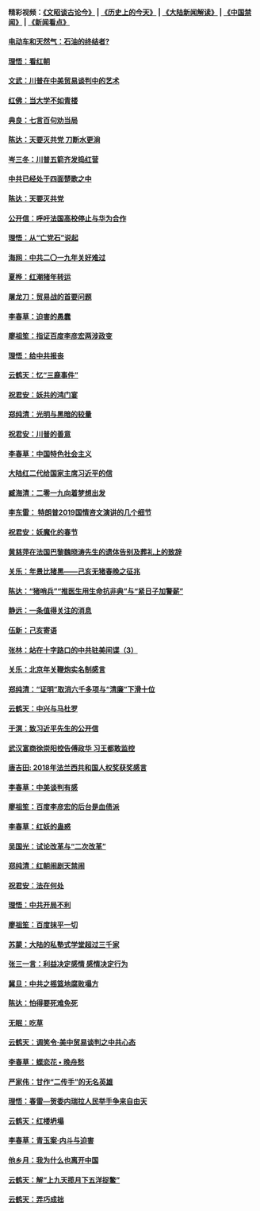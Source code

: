 #### 精彩视频：[《文昭谈古论今》](http://45.76.195.252/wenzhao) | [《历史上的今天》](http://45.76.195.252/today-in-history) | [《大陆新闻解读》](http://45.76.195.252/ntdtv-comedy) | [《中国禁闻》](http://45.76.195.252/ntdtv-news) | [《新闻看点》](http://45.76.195.252/news-insight) 

 #### [电动车和天然气：石油的终结者?](../pages/nsc993/n11047401.md?t=02160637) 

#### [理悟：看红朝](../pages/nsc993/n11047368.md?t=02160637) 

#### [文武：川普在中美贸易谈判中的艺术](../pages/nsc993/n11047216.md?t=02160637) 

#### [红佛：当大学不如青楼](../pages/nsc993/n11046910.md?t=02160637) 

#### [典良：七言百句劝当局](../pages/nsc993/n11046467.md?t=02160637) 

#### [陈达：天要灭共党 刀断水更淌](../pages/nsc993/n11045758.md?t=02160637) 

#### [岑三冬：川普五箭齐发捣红营](../pages/nsc993/n11045729.md?t=02160637) 

#### [中共已经处于四面楚歌之中](../pages/nsc993/n11044959.md?t=02160637) 

#### [陈达：天要灭共党](../pages/nsc993/n11043924.md?t=02160637) 

#### [公开信：呼吁法国高校停止与华为合作](../pages/nsc993/n11042967.md?t=02160637) 

#### [理悟：从“亡党石”说起](../pages/nsc993/n11042524.md?t=02160637) 

#### [海网：中共二〇一九年关好难过](../pages/nsc993/n11041415.md?t=02160637) 

#### [夏桦：红潮猪年转运](../pages/nsc993/n11041337.md?t=02160637) 

#### [屠龙刀：贸易战的首要问题](../pages/nsc993/n11040283.md?t=02160637) 

#### [李春草：迫害的愚蠢](../pages/nsc993/n11036601.md?t=02160637) 

#### [廖祖笙：指证百度李彦宏两涉政变](../pages/nsc993/n11036579.md?t=02160637) 

#### [理悟：给中共报丧](../pages/nsc993/n11036501.md?t=02160637) 

#### [云鹤天：忆“三鹿事件”](../pages/nsc993/n11036466.md?t=02160637) 

#### [祝君安：妖共的鸿门宴](../pages/nsc993/n11035387.md?t=02160637) 

#### [郑纯清：光明与黑暗的较量](../pages/nsc993/n11035337.md?t=02160637) 

#### [祝君安：川普的善意](../pages/nsc993/n11032077.md?t=02160637) 

#### [李春草：中国特色社会主义](../pages/nsc993/n11032132.md?t=02160637) 

#### [大陆红二代给国家主席习近平的信](../pages/nsc993/n11031995.md?t=02160637) 

#### [臧海清：二零一九向着梦想出发](../pages/nsc993/n11031959.md?t=02160637) 

#### [李东雷： 特朗普2019国情咨文演讲的几个细节](../pages/nsc993/n11031943.md?t=02160637) 

#### [祝君安：妖魔化的春节](../pages/nsc993/n11031747.md?t=02160637) 

#### [黄慈萍在法国巴黎魏晓涛先生的遗体告别及葬礼上的致辞](../pages/nsc993/n11031419.md?t=02160637) 

#### [关乐：年景比猪黑——己亥无猪春晚之征兆](../pages/nsc993/n11031494.md?t=02160637) 

#### [陈达：“猪哨兵”“推医生用生命抗非典”与“紧日子加警薪”](../pages/nsc993/n11027746.md?t=02160637) 

#### [静远：一条值得关注的消息](../pages/nsc993/n11024470.md?t=02160637) 

#### [伍新：己亥寄语](../pages/nsc993/n11024543.md?t=02160637) 

#### [张林：站在十字路口的中共驻美间谍（3）](../pages/nsc993/n11023043.md?t=02160637) 

#### [关乐：北京年关鞭炮实名制感言](../pages/nsc993/n11022630.md?t=02160637) 

#### [郑纯清：“证明”取消六千多项与“清廉”下滑十位](../pages/nsc993/n11022638.md?t=02160637) 

#### [云鹤天：中兴与马杜罗](../pages/nsc993/n11022620.md?t=02160637) 

#### [于溟：致习近平先生的公开信](../pages/nsc993/n11022593.md?t=02160637) 

#### [武汉富商徐崇阳控告傅政华 习王都敢监控](../pages/nsc993/n11022212.md?t=02160637) 

#### [唐吉田: 2018年法兰西共和国人权奖获奖感言](../pages/nsc993/n11021537.md?t=02160637) 

#### [李春草：中美谈判有感](../pages/nsc993/n11019776.md?t=02160637) 

#### [廖祖笙：百度李彦宏的后台是血债派](../pages/nsc993/n11019767.md?t=02160637) 

#### [李春草：红妖的蛊惑](../pages/nsc993/n11017095.md?t=02160637) 

#### [吴国光：试论改革与“二次改革”](../pages/nsc993/n11017055.md?t=02160637) 

#### [郑纯清：红朝闹剧天禁闹](../pages/nsc993/n11017030.md?t=02160637) 

#### [祝君安：法在何处](../pages/nsc993/n11017021.md?t=02160637) 

#### [理悟：中共开局不利](../pages/nsc993/n11016938.md?t=02160637) 

#### [廖祖笙：百度抹平一切](../pages/nsc993/n11014925.md?t=02160637) 

#### [苏蒙：大陆的私塾式学堂超过三千家](../pages/nsc993/n11014334.md?t=02160637) 

#### [张三一言：利益决定感情 感情决定行为](../pages/nsc993/n11012463.md?t=02160637) 

#### [冀旦：中共之摇篮地腐败塌方](../pages/nsc993/n11009533.md?t=02160637) 

#### [陈达：怕得要死难免死](../pages/nsc993/n11009520.md?t=02160637) 

#### [无眠：吃草](../pages/nsc993/n11007940.md?t=02160637) 

#### [云鹤天：调笑令‧美中贸易谈判之中共心态](../pages/nsc993/n11007670.md?t=02160637) 

#### [李春草：蝶恋花  •  晚舟愁](../pages/nsc993/n11006605.md?t=02160637) 

#### [严家伟：甘作“二传手”的无名英雄](../pages/nsc993/n11005340.md?t=02160637) 

#### [理悟：春雷—贺委内瑞拉人民举手争来自由天](../pages/nsc993/n11005334.md?t=02160637) 

#### [云鹤天：红楼坍塌](../pages/nsc993/n11005318.md?t=02160637) 

#### [李春草：青玉案·内斗与迫害](../pages/nsc993/n11005306.md?t=02160637) 

#### [他乡月：我为什么也离开中国](../pages/nsc993/n11003553.md?t=02160637) 

#### [云鹤天：解“上九天揽月下五洋捉鳖”](../pages/nsc993/n11000750.md?t=02160637) 

#### [云鹤天：弄巧成拙](../pages/nsc993/n11000722.md?t=02160637) 

